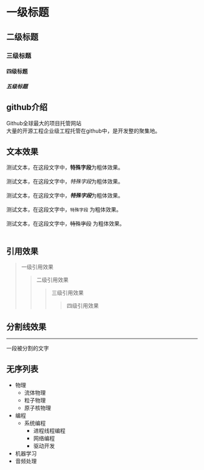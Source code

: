 # 一级标题
## 二级标题
### 三级标题
#### 四级标题
##### 五级标题


## github介绍
Github全球最大的项目托管网站<br>大量的开源工程企业级工程托管在github中，是开发整的聚集地。

## 文本效果
   测试文本，在这段文字中，**特殊字段**为粗体效果。<br><br>
   测试文本，在这段文字中，*特殊字段*为粗体效果。<br><br>
   测试文本，在这段文字中，***特殊字段***为粗体效果。<br><br>
   测试文本，在这段文字中，`特殊字段` 为粗体效果。<br><br>
   测试文本，在这段文字中，~~特殊字段~~ 为粗体效果。<br><br>

## 引用效果
> 一级引用效果
>> 二级引用效果
>>> 三级引用效果
>>>> 四级引用效果

## 分割线效果
---
   一段被分割的文字

## 无序列表

* 物理
  * 流体物理
  * 粒子物理
  * 原子核物理
* 编程
  * 系统编程
    * 进程线程编程
    * 网络编程
    * 驱动开发
* 机器学习
* 音频处理
